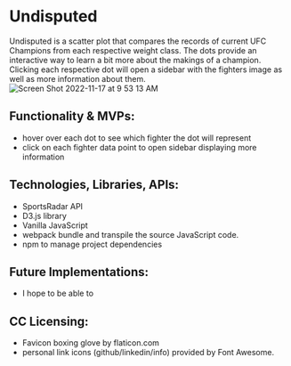 # Undisputed

Undisputed is a scatter plot that compares the records of current UFC Champions from each respective weight class. The dots provide an interactive way to learn a bit more about the makings of a champion. Clicking each respective dot will open a sidebar with the fighters image as well as more information about them. 
![Screen Shot 2022-11-17 at 9 53 13 AM](https://user-images.githubusercontent.com/111291271/202480885-4a327b34-67af-4f66-aa19-58a7342e30d8.png)

## Functionality & MVPs:
- hover over each dot to see which fighter the dot will represent 
- click on each fighter data point to open sidebar displaying more information

## Technologies, Libraries, APIs:
- SportsRadar API 
- D3.js library 
- Vanilla JavaScript
- webpack bundle and transpile the source JavaScript code. 
- npm to manage project dependencies

## Future Implementations: 
- I hope to be able to 

## CC Licensing:
- Favicon boxing glove by flaticon.com
- personal link icons (github/linkedin/info) provided by Font Awesome. 

